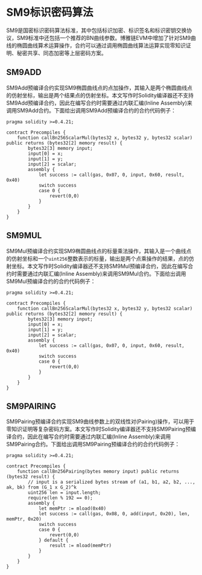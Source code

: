 # SM9标识密码算法

SM9是国密标识密码算法标准，其中包括标识加密、标识签名和标识密钥交换协议，SM9标准中还包括一个推荐的BN曲线参数。博雅链EVM中增加了针对SM9曲线的椭圆曲线算术运算操作，合约可以通过调用椭圆曲线算法运算实现零知识证明、秘密共享、同态加密等上层密码方案。

## SM9ADD

SM9Add预编译合约实现SM9椭圆曲线点的点加操作，其输入是两个椭圆曲线点的仿射坐标，输出是两个结果点的仿射坐标。本文写作时Solidity编译器还不支持SM9Add预编译合约，因此在编写合约时需要通过内联汇编(Inline Assembly)来调用SM9Add合约。下面给出调用SM9Add预编译合约的合约代码例子：

```solidity
pragma solidity >=0.4.21;

contract Precompiles {
    function callBn256ScalarMul(bytes32 x, bytes32 y, bytes32 scalar) public returns (bytes32[2] memory result) {
        bytes32[3] memory input;
        input[0] = x;
        input[1] = y;
        input[2] = scalar;
        assembly {
            let success := call(gas, 0x07, 0, input, 0x60, result, 0x40)
            switch success
            case 0 {
                revert(0,0)
            }
        }
    }
}
```

## SM9MUL

SM9Mul预编译合约实现SM9椭圆曲线点的标量乘法操作，其输入是一个曲线点的仿射坐标和一个`uint256`整数表示的标量，输出是两个点乘操作的结果，点的仿射坐标。本文写作时Solidity编译器还不支持SM9Mul预编译合约，因此在编写合约时需要通过内联汇编(Inline Assembly)来调用SM9Mul合约。下面给出调用SM9Mul预编译合约的合约代码例子：

```solidity
pragma solidity >=0.4.21;

contract Precompiles {
    function callBn256ScalarMul(bytes32 x, bytes32 y, bytes32 scalar) public returns (bytes32[2] memory result) {
        bytes32[3] memory input;
        input[0] = x;
        input[1] = y;
        input[2] = scalar;
        assembly {
            let success := call(gas, 0x07, 0, input, 0x60, result, 0x40)
            switch success
            case 0 {
                revert(0,0)
            }
        }
    }
}
```

## SM9PAIRING

SM9Pairing预编译合约实现SM9曲线参数上的双线性对(Pairing)操作，可以用于零知识证明等复杂密码方案。本文写作时Solidity编译器还不支持SM9Pairing预编译合约，因此在编写合约时需要通过内联汇编(Inline Assembly)来调用SM9Pairing合约。下面给出调用SM9Pairing预编译合约的合约代码例子：

```solidity
pragma solidity >=0.4.21;

contract Precompiles {
    function callBn256Pairing(bytes memory input) public returns (bytes32 result) {
        // input is a serialized bytes stream of (a1, b1, a2, b2, ..., ak, bk) from (G_1 x G_2)^k
        uint256 len = input.length;
        require(len % 192 == 0);
        assembly {
            let memPtr := mload(0x40)
            let success := call(gas, 0x08, 0, add(input, 0x20), len, memPtr, 0x20)
            switch success
            case 0 {
                revert(0,0)
            } default {
                result := mload(memPtr)
            }
        }
    }
}
```
